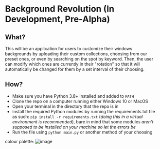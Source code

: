 # Background Revolution (In Development, Pre-Alpha)

## What?

This will be an application for users to customize their windows backgrounds by uploading their custom collections, choosing from our preset ones, or even by searching on the spot by keyword. Then, the user can modify which ones are currently in their "rotation" so that it will automatically be changed for them by a set interval of their choosing. 

## How? 

- Make sure you have Python 3.8+ installed and added to `PATH`
- Clone the repo on a computer running either Windows 10 or MacOS
- Open your terminal in the directory that the repo is in
- Install the required Python modules by running the requirements.txt file as such: `pip install -r requirements.txt` (_doing this in a virtual environment is recommended_), bare in mind that some modules _aren't supposed to be installed on your machine so let the errors be_
- Run the file using `python main.py` or another method of your choosing

colour palette: 
![image](https://user-images.githubusercontent.com/53918934/126056680-c051dda0-a1ee-4e49-a569-a84eaa878ab2.png)
